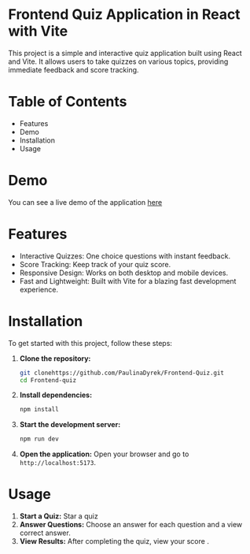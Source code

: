 # Frontend Quiz Application in React with Vite

This project is a simple and interactive quiz application built using React and Vite. It allows users to take quizzes on various topics, providing immediate feedback and score tracking.

# Table of Contents

- Features
- Demo
- Installation
- Usage

# Demo

You can see a live demo of the application [here](https://quiz-frontend.netlify.app/)

# Features

- Interactive Quizzes: One choice questions with instant feedback.
- Score Tracking: Keep track of your quiz score.
- Responsive Design: Works on both desktop and mobile devices.
- Fast and Lightweight: Built with Vite for a blazing fast development experience.

# Installation

To get started with this project, follow these steps:

1. **Clone the repository:**

   ```sh
   git clonehttps://github.com/PaulinaDyrek/Frontend-Quiz.git
   cd Frontend-quiz
   ```

2. **Install dependencies:**

   ```sh
   npm install
   ```

3. **Start the development server:**

   ```sh
   npm run dev
   ```

4. **Open the application:**
   Open your browser and go to `http://localhost:5173`.

# Usage

1. **Start a Quiz:** Star a quiz
2. **Answer Questions:** Choose an answer for each question and a view correct answer.
3. **View Results:** After completing the quiz, view your score .
